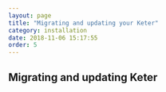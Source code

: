 ```yaml
---
layout: page
title: "Migrating and updating your Keter"
category: installation
date: 2018-11-06 15:17:55
order: 5
---
```


## Migrating and updating Keter
